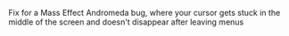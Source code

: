 ﻿Fix for a Mass Effect Andromeda bug, where your cursor gets stuck in the middle of the screen and doesn't disappear after leaving menus